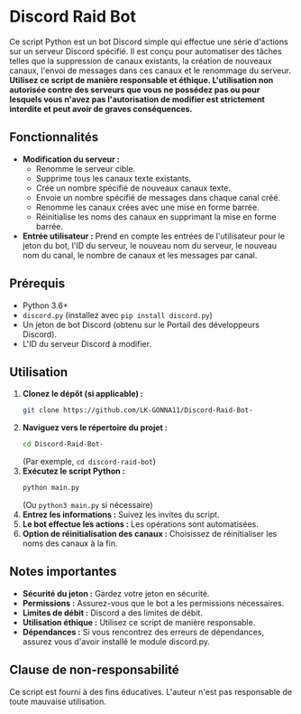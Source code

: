 # Discord Raid Bot

Ce script Python est un bot Discord simple qui effectue une série d'actions sur un serveur Discord spécifié. Il est conçu pour automatiser des tâches telles que la suppression de canaux existants, la création de nouveaux canaux, l'envoi de messages dans ces canaux et le renommage du serveur. **Utilisez ce script de manière responsable et éthique. L'utilisation non autorisée contre des serveurs que vous ne possédez pas ou pour lesquels vous n'avez pas l'autorisation de modifier est strictement interdite et peut avoir de graves conséquences.**

## Fonctionnalités

* **Modification du serveur :**
    * Renomme le serveur cible.
    * Supprime tous les canaux texte existants.
    * Crée un nombre spécifié de nouveaux canaux texte.
    * Envoie un nombre spécifié de messages dans chaque canal créé.
    * Renomme les canaux crées avec une mise en forme barrée.
    * Réinitialise les noms des canaux en supprimant la mise en forme barrée.
* **Entrée utilisateur :** Prend en compte les entrées de l'utilisateur pour le jeton du bot, l'ID du serveur, le nouveau nom du serveur, le nouveau nom du canal, le nombre de canaux et les messages par canal.

## Prérequis

* Python 3.6+
* `discord.py` (installez avec `pip install discord.py`)
* Un jeton de bot Discord (obtenu sur le Portail des développeurs Discord).
* L'ID du serveur Discord à modifier.

## Utilisation

1.  **Clonez le dépôt (si applicable) :**
    ```bash
    git clone https://github.com/LK-GONNA11/Discord-Raid-Bot-
    ```
2.  **Naviguez vers le répertoire du projet :**
    ```bash
    cd Discord-Raid-Bot-
    ```
    (Par exemple, `cd discord-raid-bot`)
3.  **Exécutez le script Python :**
    ```bash
    python main.py
    ```
    (Ou `python3 main.py` si nécessaire)
4.  **Entrez les informations :** Suivez les invites du script.
5.  **Le bot effectue les actions :** Les opérations sont automatisées.
6.  **Option de réinitialisation des canaux :** Choisissez de réinitialiser les noms des canaux à la fin.

## Notes importantes

* **Sécurité du jeton :** Gardez votre jeton en sécurité.
* **Permissions :** Assurez-vous que le bot a les permissions nécessaires.
* **Limites de débit :** Discord a des limites de débit.
* **Utilisation éthique :** Utilisez ce script de manière responsable.
* **Dépendances :** Si vous rencontrez des erreurs de dépendances, assurez vous d'avoir installé le module discord.py.

## Clause de non-responsabilité

Ce script est fourni à des fins éducatives. L'auteur n'est pas responsable de toute mauvaise utilisation.
